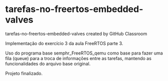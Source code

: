 # tarefas-no-freertos-embedded-valves
tarefas-no-freertos-embedded-valves created by GitHub Classroom


Implementação do exercício 3 da aula FreeRTOS parte 3.

Uso do programa base semphr_FreeRTOS_qemu como base para fazer uma fila (queue) para a troca de informações entre as tarefas, mantendo as funcionalidades do arquivo base original.

Projeto finalizado.

